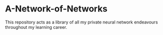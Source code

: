 # A-Network-of-Networks
This repository acts as a library of all my private neural network endeavours throughout my learning career.
